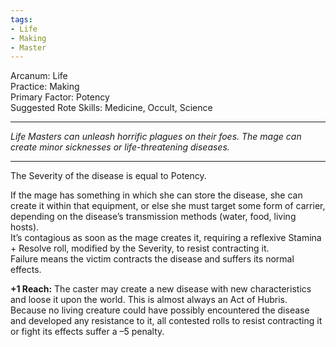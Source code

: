 ```yaml
---
tags:
- Life
- Making
- Master
---
```


Arcanum: Life\
Practice: Making\
Primary Factor: Potency\
Suggested Rote Skills: Medicine, Occult, Science

---

_Life Masters can unleash horrific plagues on their foes. The mage can create minor sicknesses or life-threatening diseases._

---

The Severity of the disease is equal to Potency.

If the mage has something in which she can store the disease, she can create it within that equipment, or else she must target some form of carrier, depending on the disease’s transmission methods (water, food, living hosts).\
It’s contagious as soon as the mage creates it, requiring a reflexive Stamina + Resolve roll, modified by the Severity, to resist contracting it.\
Failure means the victim contracts the disease and suffers its normal effects.

**+1 Reach:** The caster may create a new disease with new characteristics and loose it upon the world. This is almost always an Act of Hubris. Because no living creature could have possibly encountered the disease and developed any resistance to it, all contested rolls to resist contracting it or fight its effects suffer a –5 penalty.